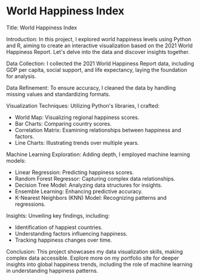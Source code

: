 # World Happiness Index

Title: World Happiness Index

Introduction:
In this project, I explored world happiness levels using Python and R, aiming to create an interactive visualization based on the 2021 World Happiness Report. Let's delve into the data and discover insights together.

Data Collection:
I collected the 2021 World Happiness Report data, including GDP per capita, social support, and life expectancy, laying the foundation for analysis.

Data Refinement:
To ensure accuracy, I cleaned the data by handling missing values and standardizing formats.

Visualization Techniques:
Utilizing Python's libraries, I crafted:
- World Map: Visualizing regional happiness scores.
- Bar Charts: Comparing country scores.
- Correlation Matrix: Examining relationships between happiness and factors.
- Line Charts: Illustrating trends over multiple years.

Machine Learning Exploration:
Adding depth, I employed machine learning models:
- Linear Regression: Predicting happiness scores.
- Random Forest Regressor: Capturing complex data relationships.
- Decision Tree Model: Analyzing data structures for insights.
- Ensemble Learning: Enhancing predictive accuracy.
- K-Nearest Neighbors (KNN) Model: Recognizing patterns and regressions.

Insights:
Unveiling key findings, including:
- Identification of happiest countries.
- Understanding factors influencing happiness.
- Tracking happiness changes over time.

Conclusion:
This project showcases my data visualization skills, making complex data accessible. Explore more on my portfolio site for deeper insights into global happiness trends, including the role of machine learning in understanding happiness patterns.
